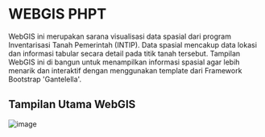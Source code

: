 # WEBGIS PHPT

WebGIS ini merupakan sarana visualisasi data spasial dari program Inventarisasi Tanah Pemerintah (INTIP). 
Data spasial mencakup data lokasi dan informasi tabular secara detail pada titik tanah tersebut. Tampilan WebGIS ini di bangun untuk menampilkan informasi spasial agar lebih menarik dan interaktif dengan menggunakan template dari Framework Bootstrap 'Gantelella'.


## Tampilan Utama WebGIS

![image](https://user-images.githubusercontent.com/69818715/191910687-e8775500-d5d1-42be-bda6-951b7227a3cb.png)



